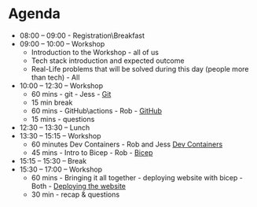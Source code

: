 # Agenda

- 08:00 – 09:00 - Registration\Breakfast
- 09:00 – 10:00 – Workshop
  - Introduction to the Workshop - all of us
  - Tech stack introduction and expected outcome
  - Real-Life problems that will be solved during this day (people more than tech) - All
- 10:00 – 12:30 – Workshop
  - 60 mins - git - Jess - [Git](./Demos/01_Git/README.md)
  - 15 min break
  - 60 mins - GitHub\actions - Rob - [GitHub](./Demos/02_GitHub/README.md)
  - 15 mins - questions
- 12:30 – 13:30 – Lunch
- 13:30 – 15:15 – Workshop
  - 60 minutes Dev Containers - Rob and Jess [Dev Containers](./Demos/03_DevContainers/README.md)
  - 45 mins - Intro to Bicep - Rob - [Bicep](./Demos/04_Intro_To_Bicep/README.md)
- 15:15 – 15:30 – Break
- 15:30 – 17:00 – Workshop
  - 60 mins - Bringing it all together - deploying website with bicep - Both - [Deploying the website](./Demos/05_BringingItAllTogether/CreateHugoWebsite.md)
  - 30 min - recap & questions
